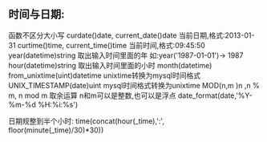 ## 时间与日期:
函数不区分大小写
curdate()date, current_date()date 当前日期,格式:2013-01-31
curtime()time, current_time()time 当前时间,格式:09:45:50
year(datetime)string 取出输入时间里面的年 如:year('1987-01-01')-> 1987
hour(datetime)string 取出输入时间里面的小时
month(datetime)
from_unixtime(uint)datetime unixtime转换为mysql时间格式
UNIX_TIMESTAMP(date)uint    mysql时间格式转换为unixtime
MOD(n,m )n ,n % m, n mod m 取余运算 n和m可以是整数,也可以是浮点
date_format(date,'%Y-%m-%d %H:%i:%s')

日期规整到半个小时:
time(concat(hour(_time),':', floor(minute(_time)/30)*30))

